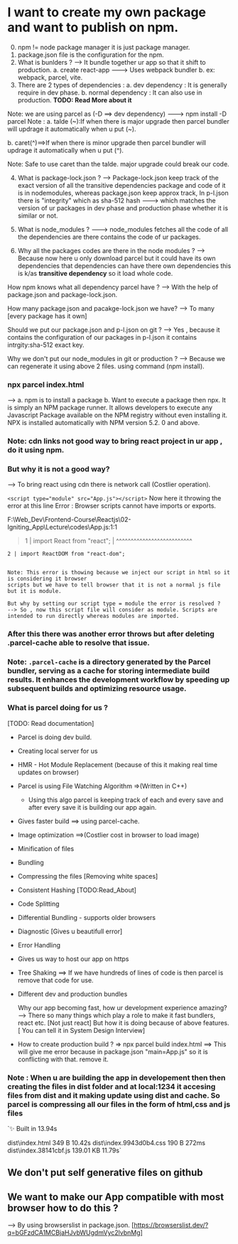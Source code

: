 # I want to create my own package and want to publish on npm.

0. npm != node package manager it is just package manager.
1. package.json file is the configuration for the npm.
2. What is bunlders ?
   --> It bundle together ur app so that it shift to production.
   a. create react-app ---> Uses webpack bundler
   b.
   ex: webpack, parcel, vite.
3. There are 2 types of dependencies :
   a. dev dependency : It is generally require in dev phase.
   b. normal dependency : It can also use in production.
   **TODO: Read More about it**

Note: we are using parcel as (-D ==> dev dependency) ---> npm install -D parcel
Note :
a. talde (~):If when there is major upgrade then parcel bundler will updrage it automatically when u put (~).

b. caret(^)==>If when there is minor upgrade then parcel bundler will updrage it automatically when u put (^).

Note: Safe to use caret than the talde. major upgrade could break our code.

4. What is package-lock.json ?
   --> Package-lock.json keep track of the exact version of all the transitive dependencies package and code of it is in nodemodules, whereas package.json keep approx track, In p-l.json there is "integrity"
   which as sha-512 hash ---> which matches the version of ur packages in dev phase and production phase whether it is similar or not.

5. What is node_modules ?
   ---> node_modules fetches all the code of all the dependencies are there contains the code of ur packages.

6. Why all the packages codes are there in the node modules ?
   --> Because now here u only download parcel but it could have its own dependencies that dependencies can have there own dependencies this is k/as **transitive dependency** so it load whole code.

How npm knows what all dependency parcel have ?
--> With the help of package.json and package-lock.json.

How many package.json and pacakge-lock.json we have?
--> To many [every package has it own]

Should we put our package.json and p-l.json on git ?
--> Yes , because it contains the configuration of our packages in p-l.json it contains intrgity:sha-512 exact key.

Why we don't put our node_modules in git or production ?
--> Because we can regenerate it using above 2 files. using command (npm install).

### npx parcel index.html

--> a. npm is to install a package
b. Want to execute a package then npx. It is simply an NPM package runner. It allows developers to execute any Javascript Package available on the NPM registry without even installing it. NPX is installed automatically with NPM version 5.2. 0 and above.

### Note: cdn links not good way to bring react project in ur app , do it using npm.

### But why it is not a good way?

--> To bring react using cdn there is network call (Costlier operation).

`<script type="module" src="App.js"></script>`
Now here it throwing the error at this line
Error : Browser scripts cannot have imports or exports.

F:\Web_Dev\Frontend-Course\Reactjs\02-Igniting_App\Lecture\codes\App.js:1:1

> 1 | import React from "react";
> | ^^^^^^^^^^^^^^^^^^^^^^^^^^

    2 | import ReactDOM from "react-dom";


    Note: This error is thowing because we inject our script in html so it is considering it browser
    scripts but we have to tell browser that it is not a normal js file but it is module.

    But why by setting our script type = module the error is resolved ?
    --> So , now this script file will consider as module. Scripts are intended to run directly whereas modules are imported.

### After this there was another error throws but after deleting .parcel-cache able to resolve that issue.

### Note: `.parcel-cache` is a directory generated by the Parcel bundler, serving as a cache for storing intermediate build results. It enhances the development workflow by speeding up subsequent builds and optimizing resource usage.

### What is parcel doing for us ?

[TODO: Read documentation]

- Parcel is doing dev build.
- Creating local server for us
- HMR - Hot Module Replacement (because of this it making real time updates on browser)
- Parcel is using File Watching Algorithm =>(Written in C++)

  - Using this algo parcel is keeping track of each and every save and after every save it is building our app again.

- Gives faster build ==> using parcel-cache.
- Image optimization ==>(Costlier cost in browser to load image)
- Minification of files
- Bundling
- Compressing the files [Removing white spaces]
- Consistent Hashing [TODO:Read_About]
- Code Splitting
- Differential Bundling - supports older browsers
- Diagnostic [Gives u beautifull error]
- Error Handling
- Gives us way to host our app on https
- Tree Shaking ==> If we have hundreds of lines of code is then parcel is remove that code for use.
- Different dev and production bundles

  Why our app becoming fast, how ur development experience amazing?
  --> There so many things which play a role to make it fast bundlers, react etc. [Not just react] But how it is doing because of above features. [ You can tell it in System Design Interview]

- How to create production build ?
  => npx parcel build index.html ==> This will give me error because in package.json "main=App.js" so it is conflicting with that. remove it.

### Note : When u are building the app in developement then then creating the files in dist folder and at local:1234 it accesing files from dist and it making update using dist and cache. So parcel is compressing all our files in the form of html,css and js files

`✨ Built in 13.94s

dist\index.html 349 B 10.42s
dist\index.9943d0b4.css 190 B 272ms
dist\index.38141cbf.js 139.01 KB 11.79s`

## We don't put self generative files on github

## We want to make our App compatible with most browser how to do this ?

--> By using browserslist in package.json. [https://browserslist.dev/?q=bGFzdCA1MCBjaHJvbWUgdmVyc2lvbnMg]
